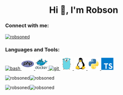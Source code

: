 <h1 align="center">Hi 👋, I'm Robson</h1>


<h3 align="left">Connect with me:</h3>
<p align="left">
    <a href="https://linkedin.com/in/robsoned" target="blank"><img align="center" src="https://raw.githubusercontent.com/rahuldkjain/github-profile-readme-generator/master/src/images/icons/Social/linked-in-alt.svg" alt="robsoned" height="30" width="40" /></a>

</p>

<h3 align="left">Languages and Tools:</h3>
<p align="left">
    <a href="https://www.gnu.org/software/bash/" target="_blank" rel="noreferrer">
        <img src="https://www.vectorlogo.zone/logos/gnu_bash/gnu_bash-icon.svg" alt="bash" width="40" height="40"/>
    </a>
    <a href="https://www.php.net" target="_blank" rel="noreferrer">
        <img src="https://raw.githubusercontent.com/devicons/devicon/master/icons/php/php-original.svg" alt="php" width="40" height="40"/>
    </a>
    <a href="https://www.docker.com/" target="_blank" rel="noreferrer">
        <img src="https://raw.githubusercontent.com/devicons/devicon/master/icons/docker/docker-original-wordmark.svg" alt="docker" width="40" height="40"/>
    </a>
    <a href="https://git-scm.com/" target="_blank" rel="noreferrer">
        <img src="https://www.vectorlogo.zone/logos/git-scm/git-scm-icon.svg" alt="git" width="40" height="40"/>
    </a>
    <a href="https://golang.org" target="_blank" rel="noreferrer">
        <img src="https://raw.githubusercontent.com/devicons/devicon/master/icons/go/go-original.svg" alt="go" width="40" height="40"/>
    </a>
    <a href="https://www.linux.org/" target="_blank" rel="noreferrer">
        <img src="https://raw.githubusercontent.com/devicons/devicon/master/icons/linux/linux-original.svg" alt="linux" width="40" height="40"/>
    </a>
    <a href="https://www.python.org" target="_blank" rel="noreferrer">
        <img src="https://raw.githubusercontent.com/devicons/devicon/master/icons/python/python-original.svg" alt="python" width="40" height="40"/>
    </a>
    <a href="https://www.typescriptlang.org/" target="_blank" rel="noreferrer">
        <img src="https://raw.githubusercontent.com/devicons/devicon/master/icons/typescript/typescript-original.svg" alt="typescript" width="40" height="40"/>
    </a>
</p>




<img src="https://github-readme-stats-robsoneds-projects.vercel.app/api?username=robsoned&theme=vue-dark&show_icons=true&hide_border=true&layout=compact&locale=en" alt="robsoned" width="56.93%" /><img src="https://github-contributor-stats.vercel.app/api?username=robsoned&limit=5&theme=vue-dark&combine_all_yearly_contributions=true&hide_border=true" alt="robsoned" width="43.07%" />



<img src="https://github-readme-stats-robsoneds-projects.vercel.app/api/top-langs?username=robsoned&theme=vue-dark&show_icons=true&hide_border=true&layout=compact&size_weight=0.5&count_weight=0.5&langs_count=6&hide=html,css,less,csharp,java,c%23,VCL" alt="robsoned" width="41.7%" /><img src="https://streak-stats.demolab.com?user=robsoned&theme=vue-dark&hide_border=true&hide_current_streak=true&hide_longest_streak=true" alt="robsoned" width="58.3%" />

